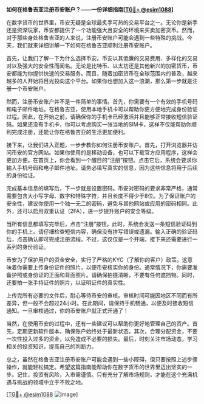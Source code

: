 **如何在格鲁吉亚注册币安账户？——一份详细指南[[TG💪+ @esim1088](https://t.me/s/esim1088)]**

在数字货币的世界里，币安无疑是全球最炙手可热的交易平台之一。无论你是新手还是资深玩家，币安都提供了一个功能强大且安全的环境来买卖加密货币。然而，对于那些身处格鲁吉亚的人来说，注册币安账户可能会遇到一些特殊的挑战。今天，我们就来详细讲解一下如何在格鲁吉亚顺利注册币安账户。

首先，让我们了解一下为什么选择币安。币安以其低廉的交易费用、多样化的交易对以及强大的安全性而闻名。无论是比特币、以太坊还是其他新兴的加密货币，币安都能为你提供快速的交易服务。而且，随着加密货币在全球范围内的普及，越来越多的人开始将目光投向这个平台。如果你也想加入这一浪潮，那么第一步就是注册一个币安账户。

然而，注册币安账户并不是一件简单的事情。首先，你需要有一个有效的手机号码和电子邮件地址。在格鲁吉亚，使用本地手机卡可以帮助你更方便地完成身份验证过程。因此，在开始之前，请确保你的手机卡已经激活并且能够正常接收短信验证码。如果还没有手机卡，你可以考虑购买一张当地的SIM卡，这样不仅能帮助你顺利完成注册，还能让你在格鲁吉亚的生活更加便利。

接下来，让我们进入正题，一步步教你如何注册币安账户。首先，打开浏览器并访问币安的官方网站。如果你使用的是移动设备，也可以下载官方应用程序，这样会更加方便。在首页上，你会看到一个醒目的“注册”按钮。点击它后，系统会要求你输入手机号码和电子邮件地址。请务必填写真实的信息，因为这些信息将用于后续的身份验证。

完成基本信息的填写后，下一步就是设置密码。币安对密码的要求非常严格，通常需要包含大小写字母、数字和特殊字符，并且长度不得少于8位。为了保证账户的安全性，建议你使用一个独一无二的密码，避免与其他网站或应用的密码相同。此外，还可以启用双重认证（2FA），进一步提升账户的安全等级。

当所有信息都填写完毕后，点击“注册”按钮。此时，系统会发送一条短信验证码到你的手机上。请仔细检查短信内容，确保没有拼写错误或遗漏。输入正确的验证码后，点击确认即可完成注册流程。不过，这仅仅是一个开端，接下来还需要进行一系列的身份验证。

币安为了保护用户的资金安全，实行了严格的KYC（了解你的客户）政策。这意味着你需要上传身份证件的照片，以便币安核实你的身份。通常情况下，你需要准备护照或身份证的正面和背面照片。请确保拍摄清晰，不要有任何遮挡物。同时，还要拍一张手持证件的照片，以证明证件的真实性。

上传完所有必要的文件后，耐心等待币安的审核。审核时间可能因地区不同而有所差异，但一般不会超过24小时。在此期间，请保持手机畅通，以便及时接收短信通知。一旦审核通过，你的币安账户就正式开通了！

当然，在使用币安的过程中，还有一些建议可以帮助你更好地管理自己的资产。首先，定期更新软件版本，确保账户始终处于最新状态。其次，合理分配资金，不要一次性投入过多的资金，以免造成不必要的损失。最后，时刻关注市场动态，学习相关的投资知识，提高自己的判断力。

总之，虽然在格鲁吉亚注册币安账户可能会遇到一些小障碍，但只要按照上述步骤操作，就能轻松搞定。希望这篇指南能帮助你在数字货币的世界里迈出坚实的一步。记住，投资有风险，入市需谨慎。只有充分了解市场规则，才能在这个充满机遇与挑战的领域中立于不败之地。

[[TG💪+ @esim1088](https://t.me/s/esim1088) ![Image](https://i.postimg.cc/4NQfJmqS/Snipaste-2025-05-13-00-14-12.png)]